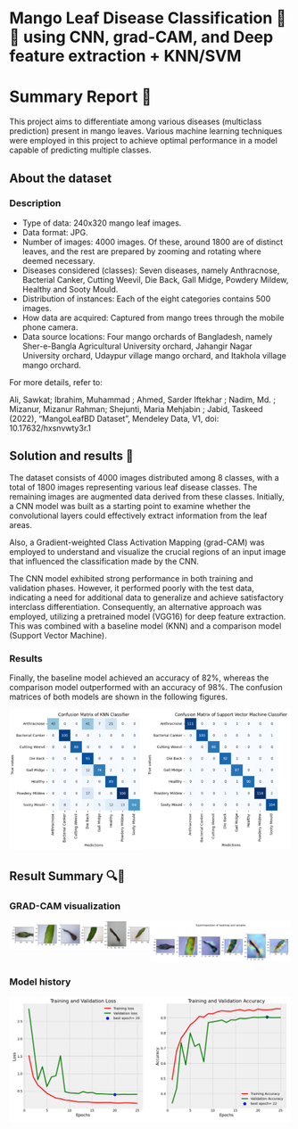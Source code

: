 # Mango Leaf Disease Classification 🥭🍂 using CNN, grad-CAM, and Deep feature extraction + KNN/SVM

<h1><b> Summary Report 📑 </b></h1>

This project aims to differentiate among various diseases (multiclass prediction) present in mango leaves. Various machine learning techniques were employed in this project to achieve optimal performance in a model capable of predicting multiple classes.

<h2><b> About the dataset </b></h2>

<h3><b>Description</b></h3>

<ul>
    <li>Type of data: 240x320 mango leaf images.</li>
    <li>Data format: JPG.</li>
    <li>Number of images: 4000 images. Of these, around 1800 are of distinct leaves, and the rest are prepared by zooming and rotating where deemed necessary.</li>
    <li>Diseases considered (classes): Seven diseases, namely Anthracnose, Bacterial Canker, Cutting Weevil, Die Back, Gall Midge, Powdery Mildew, Healthy and Sooty Mould.</li>
    <li>Distribution of instances: Each of the eight categories contains 500 images.</li>
    <li>How data are acquired: Captured from mango trees through the mobile phone camera.</li>
    <li>Data source locations: Four mango orchards of Bangladesh, namely Sher-e-Bangla Agricultural University orchard, Jahangir Nagar University orchard, Udaypur village mango orchard, and Itakhola village mango orchard.</li>
</ul>

For more details, refer to:

Ali, Sawkat; Ibrahim, Muhammad ; Ahmed, Sarder Iftekhar ; Nadim, Md. ; Mizanur, Mizanur Rahman; Shejunti, Maria Mehjabin ; Jabid, Taskeed (2022), “MangoLeafBD Dataset”, Mendeley Data, V1, doi: 10.17632/hxsnvwty3r.1

<h2><b> Solution and results 🧠 </b></h2>

The dataset consists of 4000 images distributed among 8 classes, with a total of 1800 images representing various leaf disease classes. The remaining images are augmented data derived from these classes. Initially, a CNN model was built as a starting point to examine whether the convolutional layers could effectively extract information from the leaf areas.

Also, a Gradient-weighted Class Activation Mapping (grad-CAM) was employed to understand and visualize the crucial regions of an input image that influenced the classification made by the CNN.

The CNN model exhibited strong performance in both training and validation phases. However, it performed poorly with the test data, indicating a need for additional data to generalize and achieve satisfactory interclass differentiation. Consequently, an alternative approach was employed, utilizing a pretrained model (VGG16) for deep feature extraction. This was combined with a baseline model (KNN) and a comparison model (Support Vector Machine).

<h3><b> Results </b></h3>

Finally, the baseline model achieved an accuracy of 82%, whereas the comparison model outperformed with an accuracy of 98%. The confusion matrices of both models are shown in the following figures.

<div style="display: flex; justify-content: space-between;">
    <div style="text-align: center;">        
        <img src="https://raw.githubusercontent.com/EnriqManComp/Mango-Leaf-Disease-Classification/master/KNN.png" alt="KNN Model">
    </div>
    <div style="text-align: center;">        
        <img src="https://raw.githubusercontent.com/EnriqManComp/Mango-Leaf-Disease-Classification/master/SVM.png" alt="SVM Model">
    </div>
</div>

<h2><b> Result Summary 🔍📑<b></h2>
    
<h3><b> GRAD-CAM visualization </b></h3>
    
<div style="display: flex; justify-content: space-between;">
    <div style="text-align: center;">        
        <img src="https://raw.githubusercontent.com/EnriqManComp/Mango-Leaf-Disease-Classification/master/Samples.png" alt="Samples">
    </div>
    <div style="text-align: center;">        
        <img src="https://raw.githubusercontent.com/EnriqManComp/Mango-Leaf-Disease-Classification/master/Superimposition.png" alt="gradCAM">
    </div>
</div>

<h3><b> Model history </b></h3>
    
<div style="display: flex; justify-content: space-between;">
    <div style="text-align: center;">        
        <img src="https://raw.githubusercontent.com/EnriqManComp/Mango-Leaf-Disease-Classification/master/training.png" alt="Model history">
    </div>    
</div>


